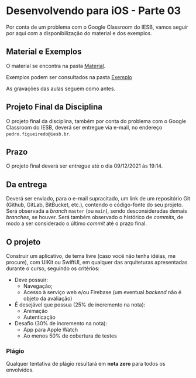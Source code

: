 # Desenvolvendo para iOS - Parte 03

Por conta de um problema com o Google Classroom do IESB, vamos seguir por aqui com a disponibilização do material e dos exemplos.

## Material e Exemplos

O material se encontra na pasta [Material](material).

Exemplos podem ser consultados na pasta [Exemplo](./exemplo)

As gravações das aulas seguem como antes.

## Projeto Final da Disciplina

O projeto final da disciplina, também por conta do problema com o Google Classroom do IESB, deverá ser entregue via e-mail, no endereço `pedro.figueiredo@iesb.br`.

## Prazo

O projeto final deverá ser entregue até o dia 09/12/2021 às 19:14.

## Da entrega

Deverá ser enviado, para o e-mail supracitado, um link de um repositório Git (Github, GitLab, BitBucket, etc.), contendo o código-fonte do seu projeto. Será observada a _branch_ `master` (ou `main`), sendo desconsideradas demais _branches_, se houver. Será também observado o histórico de _commits_, de modo a ser considerado o último _commit_ até o prazo final.

## O projeto

Construir um aplicativo, de tema livre (caso você não tenha idéias, me procure), com UIKit ou SwiftUI, em qualquer das arquiteturas apresentadas durante o curso, seguindo os critérios:

- Deve possuir:
    - Navegação;
    - Acesso à serviço web e/ou Firebase (um eventual _backend_ não é objeto da avaliação)
- É desejável que possua (25% de incremento na nota):
    - Animação
    - Autenticação
- Desafio (30% de incremento na nota):
    - App para Apple Watch
    - Ao menos 50% de cobertura de testes


### Plágio

Qualquer tentativa de plágio resultará em **nota zero** para todos os envolvidos.
